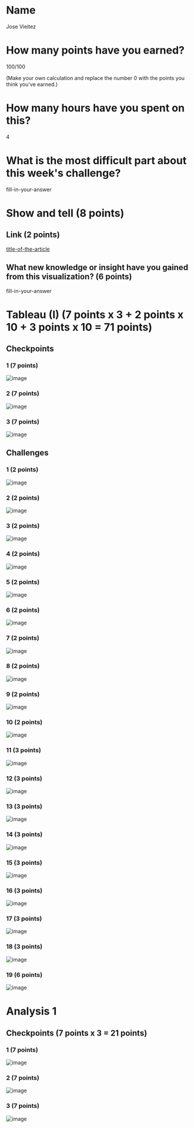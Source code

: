 # Name

Jose Vieitez
# How many points have you earned?

100/100

(Make your own calculation and replace the number 0 with the points you think you've earned.)

# How many hours have you spent on this?

4
# What is the most difficult part about this week's challenge?

fill-in-your-answer

# Show and tell (8 points)

## Link (2 points)

[title-of-the-article](http://link-to-an-interesting-visualization-involving-a-map)

## What new knowledge or insight have you gained from this visualization? (6 points)

fill-in-your-answer

# Tableau (I) (7 points x 3 + 2 points x 10 + 3 points x 10 = 71 points)

## Checkpoints

### 1 (7 points)

![image](http://i.imgur.com/5PVd5of.png?raw=true)

### 2 (7 points)

![image](http://i.imgur.com/ZHFGnRj.png?raw=true)

### 3 (7 points)

![image](http://i.imgur.com/kh4Bdmo.jpg?raw=true)

## Challenges

### 1 (2 points)

![image](http://i.imgur.com/VEsV0fW.png?raw=true)

### 2 (2 points)

![image](http://i.imgur.com/SEKFRuI.png?raw=true)

### 3 (2 points)

![image](http://i.imgur.com/1JsxnTo.png?raw=true)

### 4 (2 points)

![image](http://i.imgur.com/0iQI7sA.png?raw=true)

### 5 (2 points)

![image](http://i.imgur.com/fURfgjG.png?raw=true)

### 6 (2 points)

![image](http://i.imgur.com/9bZZnhC.png?raw=true)

### 7 (2 points)

![image](http://i.imgur.com/8GK90wZ.png?raw=true)

### 8 (2 points)

![image](http://i.imgur.com/qHmnAXZ.png?raw=true)

### 9 (2 points)

![image](http://i.imgur.com/gxVTSek.png?raw=true)

### 10 (2 points)

![image](http://i.imgur.com/nYag0GW.png?raw=true)

### 11 (3 points)

![image](http://i.imgur.com/fUxIWwh.png?raw=true)

### 12 (3 points)

![image](http://i.imgur.com/RwRMp9N.png?raw=true)

### 13 (3 points)

![image](http://i.imgur.com/uU9Lemj.png?raw=true)

### 14 (3 points)

![image](http://i.imgur.com/YWMKyUI.png?raw=true)

### 15 (3 points)

![image](http://i.imgur.com/8pbAfES.png?raw=true)

### 16 (3 points)

![image](http://i.imgur.com/mQJyLUw.png?raw=true)

### 17 (3 points)

![image](http://i.imgur.com/H9aS1Fm.png?raw=true)

### 18 (3 points)

![image](http://i.imgur.com/dfOhwKy.png?raw=true)

### 19 (6 points)

![image](http://i.imgur.com/qQAN7ta.png?raw=true)



# Analysis 1

## Checkpoints (7 points x 3 = 21 points)

### 1 (7 points)

![image](http://i.imgur.com/zxGXNAd.png?raw=true)

### 2 (7 points)

![image](http://i.imgur.com/h6Zzd7K.png?raw=true)

### 3 (7 points)

![image](http://i.imgur.com/h6Zzd7K.png?raw=true)
